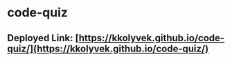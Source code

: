 # code-quiz

## Deployed Link: [https://kkolyvek.github.io/code-quiz/](https://kkolyvek.github.io/code-quiz/)
